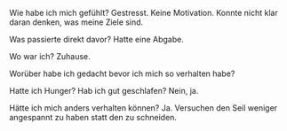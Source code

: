 Wie habe ich mich gefühlt?
Gestresst. Keine Motivation. Konnte nicht klar daran denken, was meine Ziele sind.

Was passierte direkt davor?
Hatte eine Abgabe.

Wo war ich?
Zuhause.

Worüber habe ich gedacht bevor ich mich so verhalten habe?

Hatte ich Hunger? Hab ich gut geschlafen?
Nein, ja.

Hätte ich mich anders verhalten können?
Ja. Versuchen den Seil weniger angespannt zu haben statt den zu schneiden.